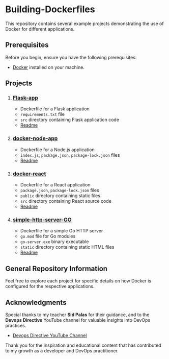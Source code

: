 # Building-Dockerfiles

This repository contains several example projects demonstrating the use of Docker for different applications.

## Prerequisites

Before you begin, ensure you have the following prerequisites:

- [Docker](https://www.docker.com/get-started) installed on your machine.

## Projects

1. ### [Flask-app](./Flask-app)
    - Dockerfile for a Flask application
    - `requirements.txt` file
    - `src` directory containing Flask application code
    - [Readme](./Flask-app/README.md)

2. ### [docker-node-app](./docker-node-app)
    - Dockerfile for a Node.js application
    - `index.js`, `package.json`, `package-lock.json` files
    - [Readme](./docker-node-app/README.md)

3. ### [docker-react](./docker-react)
    - Dockerfile for a React application
    - `package.json`, `package-lock.json` files
    - `public` directory containing static files
    - `src` directory containing React source code
    - [Readme](./docker-react/README.md)

4. ### [simple-http-server-GO](./simple-http-server-GO)
    - Dockerfile for a simple Go HTTP server
    - `go.mod` file for Go modules
    - `go-server.exe` binary executable
    - `static` directory containing static HTML files
    - [Readme](./simple-http-server-GO/README.md)

## General Repository Information

Feel free to explore each project for specific details on how Docker is configured for the respective applications.

## Acknowledgments

Special thanks to my teacher **Sid Palas** for their guidance, and to the **Devops Directive** YouTube channel for valuable insights into DevOps practices.

- [Devops Directive YouTube Channel](https://www.youtube.com/c/DevopsDirective)

Thank you for the inspiration and educational content that has contributed to my growth as a developer and DevOps practitioner.
